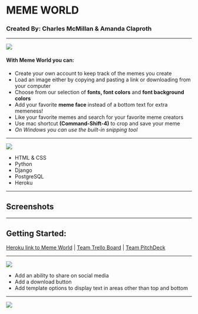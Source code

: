 # MEME WORLD 
### Created By: Charles McMillan & Amanda Claproth 

---


![](https://i.imgur.com/4GDVUfA.png?1)


#### With Meme World you can:

- Create your own account to keep track of the memes you create
- Load an image either by copying and pasting a link or downloading from your computer
- Choose from our selection of **fonts, font colors** and **font background colors**
- Add your favorite **meme face** instead of a bottom text for extra memeness!
- Like your favorite memes and search for your favorite meme creators
- Use mac shortcut **(Command-Shift-4)** to crop and save your meme
- *On Windows you can use the built-in snipping tool*


---


![](https://i.imgur.com/ANd5lE8.png?1)

- HTML & CSS
- Python
- Django
- PostgreSQL
- Heroku


---


## Screenshots


---


## Getting Started:

[Heroku link to Meme World](https://memeworld-project3.herokuapp.com/) | [Team Trello Board](https://trello.com/b/V8SiL3yL/memeworld) | [Team PitchDeck](https://docs.google.com/presentation/d/1Kpse2vNILayfG3pbA6IXuOw0GMNGYtLxY0ukM4q1BLY/edit)


---


![](https://i.imgur.com/FIQW2Xs.png?1)

- Add an ability to share on social media 
- Add a download button
- Add template options to display text in areas other than top and bottom


---


![](https://i.imgur.com/yd97ttH.png?1)
